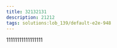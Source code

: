 ```yaml
---
title: 32132131
description: 21212
tags: solutions:lob_139/default-e2e-948
---
```

11111111111111111
